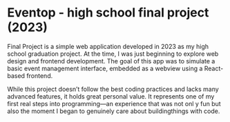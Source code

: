# Eventop - high school final project (2023)
Final Project is a simple web application developed in 2023 as my high school graduation project.
At the time, I was just beginning to explore web design and frontend development. The goal
of this app was to simulate a basic event management interface, embedded as a
webview using a React-based frontend.

While this project doesn’t follow the best coding practices and lacks
many advanced features, it holds great personal value. It represents one
of my first real steps into programming—an experience that was not onl
y fun but also the moment I began to genuinely care about buildingthings with code.

